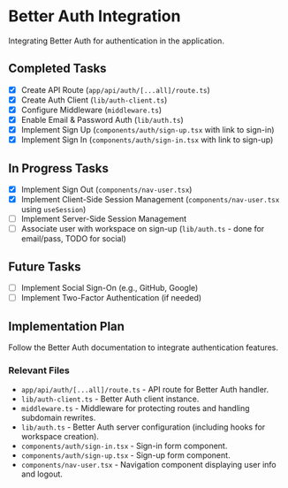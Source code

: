 # Better Auth Integration

Integrating Better Auth for authentication in the application.

## Completed Tasks

- [x] Create API Route (`app/api/auth/[...all]/route.ts`)
- [x] Create Auth Client (`lib/auth-client.ts`)
- [x] Configure Middleware (`middleware.ts`)
- [x] Enable Email & Password Auth (`lib/auth.ts`)
- [x] Implement Sign Up (`components/auth/sign-up.tsx` with link to sign-in)
- [x] Implement Sign In (`components/auth/sign-in.tsx` with link to sign-up)

## In Progress Tasks

- [x] Implement Sign Out (`components/nav-user.tsx`)
- [x] Implement Client-Side Session Management (`components/nav-user.tsx` using `useSession`)
- [ ] Implement Server-Side Session Management
- [ ] Associate user with workspace on sign-up (`lib/auth.ts` - done for email/pass, TODO for social)

## Future Tasks

- [ ] Implement Social Sign-On (e.g., GitHub, Google)
- [ ] Implement Two-Factor Authentication (if needed)

## Implementation Plan

Follow the Better Auth documentation to integrate authentication features.

### Relevant Files

- `app/api/auth/[...all]/route.ts` - API route for Better Auth handler.
- `lib/auth-client.ts` - Better Auth client instance.
- `middleware.ts` - Middleware for protecting routes and handling subdomain rewrites.
- `lib/auth.ts` - Better Auth server configuration (including hooks for workspace creation).
- `components/auth/sign-in.tsx` - Sign-in form component.
- `components/auth/sign-up.tsx` - Sign-up form component.
- `components/nav-user.tsx` - Navigation component displaying user info and logout. 